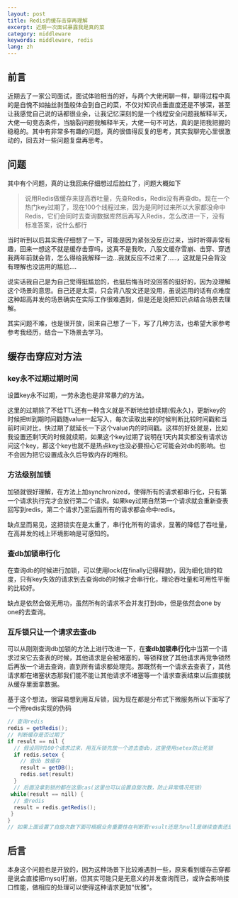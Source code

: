 ```yaml
---
layout: post
title: Redis的缓存击穿再理解
excerpt: 近期一次面试暴露我是真的菜
category: middleware 
keywords: middleware, redis
lang: zh
---
```


## 前言

近期去了一家公司面试，面试体验相当的好，与两个大佬闲聊一样，聊得过程中真的是自愧不如抽丝剥茧般体会到自己的菜，不仅对知识点垂直度还是不够深，甚至让我感觉自己说的话都很业余，让我记忆深刻的是一个线程安全问题我解释半天，大佬一句竞态条件，当脑裂问题我解释半天，大佬一句不可达，真的是把我把握的稳稳的。其中有非常多有趣的问题，真的很值得反复的思考，其实我聊完心里很激动的，回去对一些问题复盘再思考。



## 问题

其中有个问题，真的让我回来仔细想过后脸红了，问题大概如下

> 说用Redis做缓存来提高吞吐量，先查Redis，Redis没有再查db。现在一个热门key过期了，现在100个线程过来，因为是同时过来所以大家都没命中Redis，它们会同时去查询数据库然后再写入Redis，怎么改进一下，没有标准答案，说什么都行

当时听到以后其实我仔细想了一下，可能是因为紧张没反应过来，当时听得非常有趣，回来一想这不就是缓存击穿吗，这真不是我吹，八股文缓存雪崩、击穿、穿透我两年前就会背，怎么得给我解释一边...我就反应不过来了.....，这就是只会背没有理解也没运用的尴尬....

说实话我自己是为自己觉得挺尴尬的，也挺后悔当时没回答的挺好的，因为没理解这个场景的意思。自己还是太菜，只会背八股文还是没用，虽说运用的话有点难度这种超高并发的场景确实在实际工作很难遇到，但是还是没把知识点结合场景去理解。

其实问题不难，也是很开放，回来自己想了一下，写了几种方法，也希望大家参考参考我经历，结合一下场景去学习。



## 缓存击穿应对方法

### key永不过期过期时间

设置key永不过期，一劳永逸也是非常暴力的方法。

这里的过期除了不给TTL还有一种含义就是不断地给锁续期(假永久)，更新key的时候把ttl到期时间戳随value一起写入，每次读取出来的时候判断比较时间戳和当前时间对比，快过期了就延长一下这个value内的时间戳。这样的好处就是，比如我设置还剩1天的时候就续期，如果这个key过期了说明在1天内其实都没有请求访问这个key，那这个key也就不是热点key也没必要担心它可能会对db的影响。也不会因为把它设置成永久后导致内存的堆积。



### 方法级别加锁

加锁就很好理解，在方法上加synchronized，使得所有的请求都串行化，只有第一个请求执行完才会放行第二个请求。如果key过期自然第一个请求就会重新查表回写到redis，第二个请求乃至后面所有的请求都会命中redis。

缺点显而易见，这把锁实在是太重了，串行化所有的请求，显著的降低了吞吐量，在高并发的线上环境影响是可感知的。



### 查db加锁串行化

在查询db的时候进行加锁，可以使用lock(在finally记得释放)，因为细化锁的粒度，只有key失效的请求到去查询db的时候才会串行化，理论吞吐量和可用性平衡的比较好。

缺点是依然会做无用功，虽然所有的请求不会并发打到db，但是依然会one by one的去查询。



### 互斥锁只让一个请求去查db

可以从刚刚查询db加锁的方法上进行改进一下，在**查db加锁串行化**中当第一个请求过来它去查表的时候，其他请求是会被堵塞的，等锁释放了其他请求再竞争锁然后再放一个进去查询，直到所有请求都处理完。那既然有一个请求去查表了，其他请求都在堵塞状态那我们能不能让其他请求不堵塞等一个请求查表结束以后直接就从缓存里面拿数据。

基于这个想法，很容易想到用互斥锁，因为现在都是分布式下微服务所以下面写了一个用redis实现的伪码

```java
// 查询redis
redis = getRedis();
// 判断缓存是否过期了
if result == nil {
  // 假设同时100个请求过来，用互斥锁先放一个进去查db，这里使用setex防止死锁
  if redis.setex {
    // 查db 放缓存
    result = getDB();
    redis.set(result)
  }
  // 后面没拿到锁的都在这里cas(这里也可以设置自旋次数，防止异常情况死锁)
 while(result == nill) {
  // 查redis
  result = redis.getRedis();
 }
}
// 如果上面设置了自旋次数下面可根据业务重要性在判断若result还是为null是继续查表还是直接返回fail
```



## 后言

本身这个问题也是开放的，因为这种场景下比较难遇到一些，原来看到缓存击穿都是说会直接把mysql打崩，但其实可能只是无意义的并发查询而已，或许会影响接口性能，做相应的处理可以使得这种请求更加“优雅"。